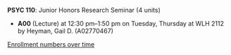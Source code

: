 **PSYC 110**: Junior Honors Research Seminar (4 units)

- **A00** (Lecture) at 12:30 pm–1:50 pm on Tuesday, Thursday at WLH 2112 by Heyman, Gail D. (A02770467)

[Enrollment numbers over time](./PSYC110.tsv)
